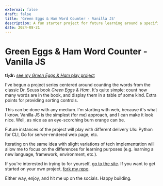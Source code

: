 ```yaml
---
external: false
draft: false
title: 'Green Eggs & Ham Word Counter - Vanilla JS'
description: A fun starter project for future learning around a specific topic I know well.
date: 2024-08-21
---
```


# Green Eggs & Ham Word Counter - Vanilla JS

**tl;dr:** [see my *Green Eggs & Ham* play project](https://play.adamleis.com/geh-js/)

I've begun a project series centered around counting the words from the classic Dr. Seuss book *Green Eggs & Ham*. It's quite simple: count how many words are in the book, and display them in a table of some kind. Extra points for providing sorting controls.

This can be done with any medium. I'm starting with web, because it's what I know. Vanilla JS is the simplest (for me) approach, and I can make it look nice. Well, as nice as an eye-scorching burn orange can be.

Future instances of the project will play with different delivery UIs: Python for CLI, Go for server-rendered web page, etc.

Iterating on the same idea with slight variations of tech implementation will allow me to focus on the differences for learning purposes (e.g. learning a new language, framework, environment, etc.).

If you're interested in trying to for yourself, [go to the site](https://play.adamleis.com/geh-js/). If you want to get started on your own project, [fork my repo](https://github.com/Made-of-Clay/geh-read).

Either way, enjoy, and hit me up on the socials. Happy building.